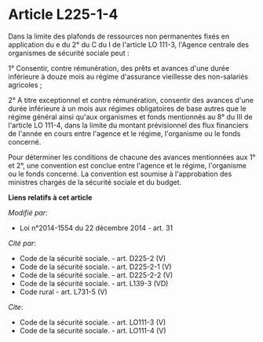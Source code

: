 # Article L225-1-4

Dans la limite des plafonds de ressources non permanentes fixés en application du e du 2° du C du I de l'article LO 111-3,
l'Agence centrale des organismes de sécurité sociale peut : 

1° Consentir, contre rémunération, des prêts et avances d'une durée inférieure à douze mois au régime d'assurance vieillesse
des non-salariés agricoles ; 

2° A titre exceptionnel et contre rémunération, consentir des avances d'une durée inférieure à un mois aux régimes
obligatoires de base autres que le régime général ainsi qu'aux organismes et fonds mentionnés au 8° du III de l'article LO
111-4, dans la limite du montant prévisionnel des flux financiers de l'année en cours entre l'agence et le régime,
l'organisme ou le fonds concerné. 

Pour déterminer les conditions de chacune des avances mentionnées aux 1° et 2°, une convention est conclue entre l'agence et
le régime, l'organisme ou le fonds concerné. La convention est soumise à l'approbation des ministres chargés de la sécurité
sociale et du budget.

**Liens relatifs à cet article**

_Modifié par_:

  - Loi n°2014-1554 du 22 décembre 2014 - art. 31

_Cité par_:

  - Code de la sécurité sociale. - art. D225-2 (V)
  - Code de la sécurité sociale. - art. D225-2-1 (V)
  - Code de la sécurité sociale. - art. D225-2-2 (V)
  - Code de la sécurité sociale. - art. L139-3 (VD)
  - Code rural - art. L731-5 (V)

_Cite_:

  - Code de la sécurité sociale. - art. LO111-3 (V)
  - Code de la sécurité sociale. - art. LO111-4 (V)
